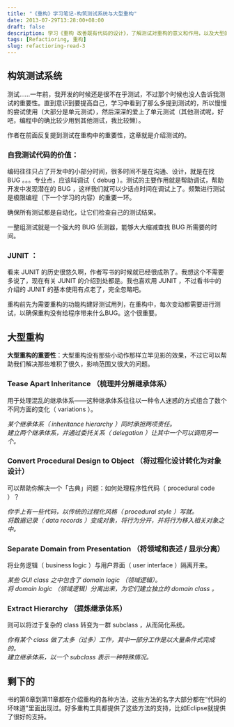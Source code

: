 ```yaml
---
title: "《重构》学习笔记-构筑测试系统与大型重构"
date: 2013-07-29T13:28:00+08:00
draft: false
description: 学习《重构 改善既有代码的设计》，了解测试对重构的意义和作用，以及大型的重构。
tags: [Refactioring, 重构]
slug: refactioring-read-3
---
```


## 构筑测试系统

测试……一年前，我开发的时候还是很不在乎测试，不过那个时候也没人告诉我测试的重要性。直到意识到要提高自己，学习中看到了那么多提到测试的，所以慢慢的尝试使用（大部分是单元测试），然后深深的爱上了单元测试（其他测试呢，好吧，编程中的确比较少用到其他测试，我比较懒）。

作者在前面反复提到测试在重构中的重要性，这章就是介绍测试的。

### 自我测试代码的价值：

编码往往只占了开发中的小部分时间，很多时间不是在沟通、设计，就是在找 BUG 。。。专业点，应该叫调试（ debug ）。测试的主要作用就是帮助调试，帮助开发中发现潜在的 BUG ，这样我们就可以少话点时间在调试上了。频繁进行测试是极限编程（下一个学习的内容）的重要一环。

确保所有测试都是自动化，让它们检查自己的测试结果。

一整组测试就是一个强大的 BUG 侦测器，能够大大缩减查找 BUG 所需要的时间。

### JUNIT ：

看来 JUNIT 的历史很悠久啊，作者写书的时候就已经很成熟了。我想这个不需要多说了，现在有关 JUNIT 的介绍到处都是。我也喜欢用 JUNIT ，不过看书中的介绍的 JUNIT 的基本使用有点老了，完全忽略吧。

重构前先为需要重构的功能构建好测试用列，在重构中，每次变动都需要进行测试，以确保重构没有给程序带来什么BUG。这个很重要。

## 大型重构

**大型重构的重要性**：大型重构没有那些小动作那样立竿见影的效果，不过它可以帮助我们解决那些堆积了很久，影响范围又很大的问题。

### Tease Apart Inheritance （梳理并分解继承体系）

用于处理混乱的继承体系——这种继承体系往往以一种令人迷惑的方式组合了数个不同方面的变化（ variations ）。

*某个继承体系（ inheritance hierarchy ）同时承担两项责任。  
建立两个继承体系，并通过委托关系（ delegation ）让其中一个可以调用另一个。*

### Convert Procedural Design to Object （将过程化设计转化为对象设计）

可以帮助你解决一个「古典」问题：如何处理程序性代码（ procedural code ）？

*你手上有一些代码，以传统的过程化风格（ procedural style ）写就。  
将数据记录（ data records ）变成对象，将行为分开，并将行为移入相关对象之中。*

### Separate Domain from Presentation （将领域和表述 / 显示分离）

将业务逻辑（ business logic ）与用户界面（ user interface ）隔离开来。

*某些 GUI class 之中包含了 domain logic （领域逻辑）。  
将 domain logic （领域逻辑）分离出来，为它们建立独立的 domain class 。*

### Extract Hierarchy （提炼继承体系）

则可以将过于复杂的 class 转变为一群 subclass ，从而简化系统。

*你有某个 class 做了太多（过多）工作，其中一部分工作是以大量条件式完成的。  
建立继承体系，以一个 subclass 表示一种特殊情况。*

## 剩下的
书的第6章到第11章都在介绍重构的各种方法，这些方法的名字大部分都在“代码的坏味道”里面出现过。好多重构工具都提供了这些方法的支持，比如Eclipse就提供了很好的支持。
